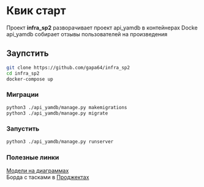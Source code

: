 # Квик старт

Проект **infra_sp2** разворачивает проект api_yamdb в контейнерах Docke
api_yamdb собирает отзывы пользователей на произведения

## Заупстить

```bash
git clone https://github.com/gapa64/infra_sp2
cd infra_sp2
docker-compose up
```

### Миграции
```bash
python3 ./api_yamdb/manage.py makemigrations
python3 ./api_yamdb/manage.py migrate
```

### Запустить
```bash
python3 ./api_yamdb/manage.py runserver
```



### Полезные линки
[Модели на диаграммах](https://drive.google.com/file/d/1T9OHj-UAWXTzzAm7cWSml5KN8PDwlQUf/view?usp=sharing)  
Борда с тасками в [Проджектах](https://github.com/AlexPunches/api_yamdb/projects/2)

